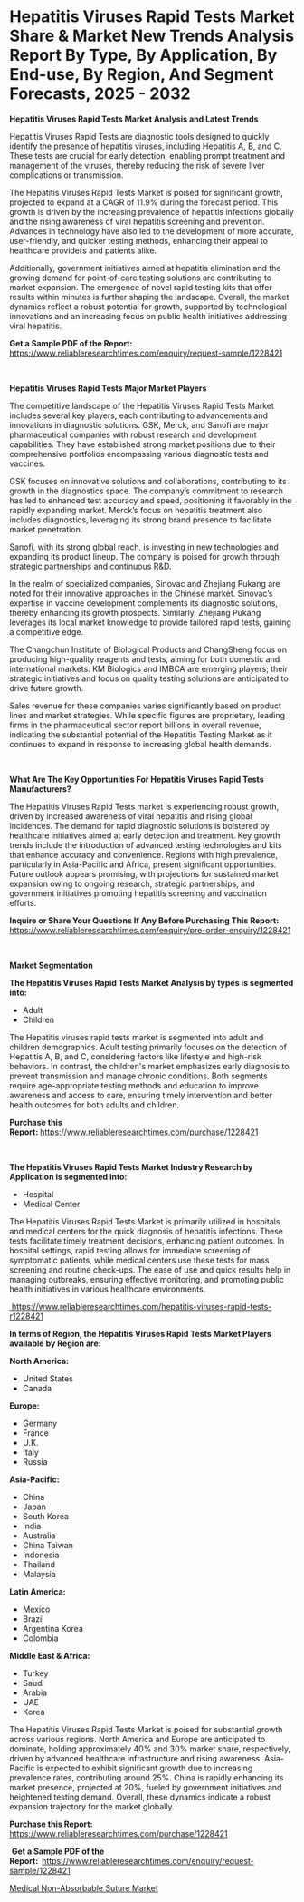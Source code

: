 <p><h1>Hepatitis Viruses Rapid Tests Market Share & Market New Trends Analysis Report By Type, By Application, By End-use, By Region, And Segment Forecasts, 2025 - 2032</h1></p><p><strong>Hepatitis Viruses Rapid Tests Market Analysis and Latest Trends</strong></p>
<p><p>Hepatitis Viruses Rapid Tests are diagnostic tools designed to quickly identify the presence of hepatitis viruses, including Hepatitis A, B, and C. These tests are crucial for early detection, enabling prompt treatment and management of the viruses, thereby reducing the risk of severe liver complications or transmission.</p><p>The Hepatitis Viruses Rapid Tests Market is poised for significant growth, projected to expand at a CAGR of 11.9% during the forecast period. This growth is driven by the increasing prevalence of hepatitis infections globally and the rising awareness of viral hepatitis screening and prevention. Advances in technology have also led to the development of more accurate, user-friendly, and quicker testing methods, enhancing their appeal to healthcare providers and patients alike.</p><p>Additionally, government initiatives aimed at hepatitis elimination and the growing demand for point-of-care testing solutions are contributing to market expansion. The emergence of novel rapid testing kits that offer results within minutes is further shaping the landscape. Overall, the market dynamics reflect a robust potential for growth, supported by technological innovations and an increasing focus on public health initiatives addressing viral hepatitis.</p></p>
<p><strong>Get a Sample PDF of the Report:&nbsp;</strong> <a href="https://www.reliableresearchtimes.com/enquiry/request-sample/1228421?utm_campaign=3222&utm_medium=2&utm_source=Github&utm_content=ia&utm_term=05032025&utm_id=hepatitis-viruses-rapid-tests">https://www.reliableresearchtimes.com/enquiry/request-sample/1228421</a></p>
<p>&nbsp;</p>
<p><strong>Hepatitis Viruses Rapid Tests Major Market Players</strong></p>
<p><p>The competitive landscape of the Hepatitis Viruses Rapid Tests Market includes several key players, each contributing to advancements and innovations in diagnostic solutions. GSK, Merck, and Sanofi are major pharmaceutical companies with robust research and development capabilities. They have established strong market positions due to their comprehensive portfolios encompassing various diagnostic tests and vaccines.</p><p>GSK focuses on innovative solutions and collaborations, contributing to its growth in the diagnostics space. The company’s commitment to research has led to enhanced test accuracy and speed, positioning it favorably in the rapidly expanding market. Merck’s focus on hepatitis treatment also includes diagnostics, leveraging its strong brand presence to facilitate market penetration.</p><p>Sanofi, with its strong global reach, is investing in new technologies and expanding its product lineup. The company is poised for growth through strategic partnerships and continuous R&D.</p><p>In the realm of specialized companies, Sinovac and Zhejiang Pukang are noted for their innovative approaches in the Chinese market. Sinovac’s expertise in vaccine development complements its diagnostic solutions, thereby enhancing its growth prospects. Similarly, Zhejiang Pukang leverages its local market knowledge to provide tailored rapid tests, gaining a competitive edge.</p><p>The Changchun Institute of Biological Products and ChangSheng focus on producing high-quality reagents and tests, aiming for both domestic and international markets. KM Biologics and IMBCA are emerging players; their strategic initiatives and focus on quality testing solutions are anticipated to drive future growth.</p><p>Sales revenue for these companies varies significantly based on product lines and market strategies. While specific figures are proprietary, leading firms in the pharmaceutical sector report billions in overall revenue, indicating the substantial potential of the Hepatitis Testing Market as it continues to expand in response to increasing global health demands.</p></p>
<p>&nbsp;</p>
<p><strong>What Are The Key Opportunities For Hepatitis Viruses Rapid Tests Manufacturers?</strong></p>
<p><p>The Hepatitis Viruses Rapid Tests market is experiencing robust growth, driven by increased awareness of viral hepatitis and rising global incidences. The demand for rapid diagnostic solutions is bolstered by healthcare initiatives aimed at early detection and treatment. Key growth trends include the introduction of advanced testing technologies and kits that enhance accuracy and convenience. Regions with high prevalence, particularly in Asia-Pacific and Africa, present significant opportunities. Future outlook appears promising, with projections for sustained market expansion owing to ongoing research, strategic partnerships, and government initiatives promoting hepatitis screening and vaccination efforts.</p></p>
<p><strong>Inquire or Share Your Questions If Any Before Purchasing This Report:</strong> <a href="https://www.reliableresearchtimes.com/enquiry/pre-order-enquiry/1228421?utm_campaign=3222&utm_medium=2&utm_source=Github&utm_content=ia&utm_term=05032025&utm_id=hepatitis-viruses-rapid-tests">https://www.reliableresearchtimes.com/enquiry/pre-order-enquiry/1228421</a></p>
<p>&nbsp;</p>
<p><strong>Market Segmentation</strong></p>
<p><strong>The Hepatitis Viruses Rapid Tests Market Analysis by types is segmented into:</strong></p>
<p><ul><li>Adult</li><li>Children</li></ul></p>
<p><p>The Hepatitis viruses rapid tests market is segmented into adult and children demographics. Adult testing primarily focuses on the detection of Hepatitis A, B, and C, considering factors like lifestyle and high-risk behaviors. In contrast, the children's market emphasizes early diagnosis to prevent transmission and manage chronic conditions. Both segments require age-appropriate testing methods and education to improve awareness and access to care, ensuring timely intervention and better health outcomes for both adults and children.</p></p>
<p><strong>Purchase this Report:&nbsp;</strong><a href="https://www.reliableresearchtimes.com/purchase/1228421?utm_campaign=3222&utm_medium=2&utm_source=Github&utm_content=ia&utm_term=05032025&utm_id=hepatitis-viruses-rapid-tests">https://www.reliableresearchtimes.com/purchase/1228421</a></p>
<p>&nbsp;</p>
<p><strong>The Hepatitis Viruses Rapid Tests Market Industry Research by Application is segmented into:</strong></p>
<p><ul><li>Hospital</li><li>Medical Center</li></ul></p>
<p><p>The Hepatitis Viruses Rapid Tests Market is primarily utilized in hospitals and medical centers for the quick diagnosis of hepatitis infections. These tests facilitate timely treatment decisions, enhancing patient outcomes. In hospital settings, rapid testing allows for immediate screening of symptomatic patients, while medical centers use these tests for mass screening and routine check-ups. The ease of use and quick results help in managing outbreaks, ensuring effective monitoring, and promoting public health initiatives in various healthcare environments.</p></p>
<p><a href="https://www.reliableresearchtimes.com/hepatitis-viruses-rapid-tests-r1228421?utm_campaign=3222&utm_medium=2&utm_source=Github&utm_content=ia&utm_term=05032025&utm_id=hepatitis-viruses-rapid-tests">&nbsp;https://www.reliableresearchtimes.com/hepatitis-viruses-rapid-tests-r1228421</a></p>
<p><strong>In terms of Region, the Hepatitis Viruses Rapid Tests Market Players available by Region are:</strong></p>
<p>
    <p> <strong> North America: </strong>
        <ul>
            <li>United States</li>
            <li>Canada</li>
        </ul>
        </p> 
    <p> <strong> Europe: </strong>
        <ul>
            <li>Germany</li>
            <li>France</li>
            <li>U.K.</li>
            <li>Italy</li>
            <li>Russia</li>
        </ul>
        </p> 
    <p> <strong> Asia-Pacific: </strong>
        <ul>
            <li>China</li>
            <li>Japan</li>
            <li>South Korea</li>
            <li>India</li>
            <li>Australia</li>
            <li>China Taiwan</li>
            <li>Indonesia</li>
            <li>Thailand</li>
            <li>Malaysia</li>
        </ul>
        </p> 
    <p> <strong> Latin America: </strong>
        <ul>
            <li>Mexico</li>
            <li>Brazil</li>
            <li>Argentina Korea</li>
            <li>Colombia</li>
        </ul>
        </p> 
    <p> <strong> Middle East & Africa: </strong>
        <ul>
            <li>Turkey</li>
            <li>Saudi</li>
            <li>Arabia</li>
            <li>UAE</li>
            <li>Korea</li>
        </ul>
    </p>
    </p>
<p><p>The Hepatitis Viruses Rapid Tests Market is poised for substantial growth across various regions. North America and Europe are anticipated to dominate, holding approximately 40% and 30% market share, respectively, driven by advanced healthcare infrastructure and rising awareness. Asia-Pacific is expected to exhibit significant growth due to increasing prevalence rates, contributing around 25%. China is rapidly enhancing its market presence, projected at 20%, fueled by government initiatives and heightened testing demand. Overall, these dynamics indicate a robust expansion trajectory for the market globally.</p></p>
<p><strong>Purchase this Report: </strong><a href="https://www.reliableresearchtimes.com/purchase/1228421?utm_campaign=3222&utm_medium=2&utm_source=Github&utm_content=ia&utm_term=05032025&utm_id=hepatitis-viruses-rapid-tests">https://www.reliableresearchtimes.com/purchase/1228421</a></p>
<p>&nbsp;<strong>Get a Sample PDF of the Report:&nbsp;&nbsp;</strong><a href="https://www.reliableresearchtimes.com/enquiry/request-sample/1228421?utm_campaign=3222&utm_medium=2&utm_source=Github&utm_content=ia&utm_term=05032025&utm_id=hepatitis-viruses-rapid-tests">https://www.reliableresearchtimes.com/enquiry/request-sample/1228421</a></p>
<p><strong></strong></p>
<p><p><a href="https://github.com/saroarmaicky/Market-Research-Report-List-1/blob/main/medical-non-absorbable-suture-market.md?utm_campaign=3222&utm_medium=2&utm_source=Github&utm_content=ia&utm_term=05032025&utm_id=hepatitis-viruses-rapid-tests">Medical Non-Absorbable Suture Market</a></p></p>